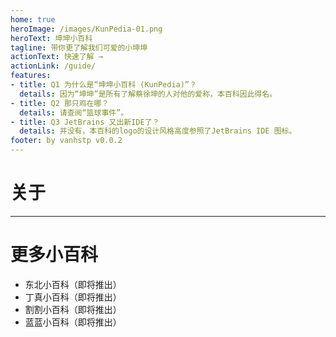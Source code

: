 ```yaml
---
home: true
heroImage: /images/KunPedia-01.png
heroText: 坤坤小百科
tagline: 带你更了解我们可爱的小坤坤
actionText: 快速了解 →
actionLink: /guide/
features:
- title: Q1 为什么是“坤坤小百科 (KunPedia)”？
  details: 因为“坤坤”是所有了解蔡徐坤的人对他的爱称，本百科因此得名。
- title: Q2 那只鸡在哪？
  details: 请查阅“篮球事件”。
- title: Q3 JetBrains 又出新IDE了？
  details: 并没有，本百科的logo的设计风格高度参照了JetBrains IDE 图标。
footer: by vanhstp v0.0.2
---
```

# 关于

---

# 更多小百科
- 东北小百科（即将推出）
- 丁真小百科（即将推出）
- 割割小百科（即将推出）
- 蓝蓝小百科（即将推出）